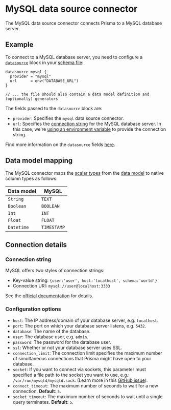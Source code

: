 # MySQL data source connector

The MySQL data source connector connects Prisma to a MySQL database server.

## Example

To connect to a MySQL database server, you need to configure a [`datasource`](../../prisma-schema-file.md#data-sources) block in your [schema file](../../prisma-schema-file.md):

```prisma
datasource mysql {
  provider = "mysql"
  url      = env("DATABASE_URL")
}

// ... the file should also contain a data model definition and (optionally) generators
```

The fields passed to the `datasource` block are:

- `provider`: Specifies the `mysql` data source connector.
- `url`: Specifies the [connection string](#connection-string) for the MySQL database server. In this case, we're [using an environment variable](../../prisma-schema-file.md#using-environment-variables) to provide the connection string.

Find more information on the `datasource` fields [here](../../prisma-schema-file.md#data-sources).

## Data model mapping

The MySQL connector maps the [scalar types](../../data-modeling.md#scalar-types) from the [data model](../../data-modeling.md) to native column types as follows:

| Data model  | MySQL  |
| -------- | --------- | 
| `String`   | `TEXT`      | 
| `Boolean`  | `BOOLEAN`   |
| `Int`      | `INT`   |
| `Float`    | `FLOAT`      |
| `Datetime` | `TIMESTAMP` |

## Connection details

### Connection string

MySQL offers two styles of connection strings:

- Key-value string: `{user:'user', host:'localhost', schema:'world'}`
- Connection URI: `mysql://user@localhost:3333`

See the [official documentation](https://dev.mysql.com/doc/refman/8.0/en/connecting-using-uri-or-key-value-pairs.html) for details.

### Configuration options

- `host`: The IP address/domain of your database server, e.g. `localhost`.
- `port`: The port on which your database server listens, e.g. `5432`.
- `database`: The name of the database. 
- `user`: The database user, e.g. `admin`.
- `password`: The password for the database user.
- `ssl`: Whether or not your database server uses SSL.
- `connection_limit`: The connection limit specifies the maximum number of simultaneous connections that Prisma might have open to your database.
- `socket`: If you want to connect via sockets, this parameter must specified a file path to the socket you want to use, e.g.: `/var/run/mysqld/mysqld.sock`. (Learn more in this [GitHub issue](https://github.com/prisma/prisma2/issues/525)).
- `connect_timeout`: The maximum number of seconds to wait for a new connection. **Default**: `5`. 
- `socket_timeout`: The maximum number of seconds to wait until a single query terminates. **Default**: `5`. 